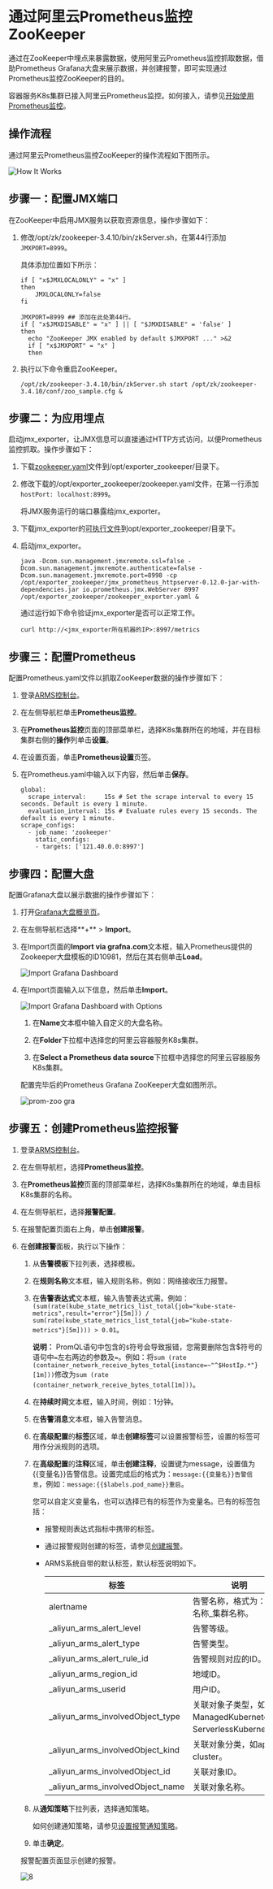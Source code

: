 # 通过阿里云Prometheus监控ZooKeeper

通过在ZooKeeper中埋点来暴露数据，使用阿里云Prometheus监控抓取数据，借助Prometheus Grafana大盘来展示数据，并创建报警，即可实现通过Prometheus监控ZooKeeper的目的。

容器服务K8s集群已接入阿里云Prometheus监控。如何接入，请参见[开始使用Prometheus监控]()。

## 操作流程

通过阿里云Prometheus监控ZooKeeper的操作流程如下图所示。

![How It Works](https://static-aliyun-doc.oss-accelerate.aliyuncs.com/assets/img/zh-CN/0253455161/p64446.png)

## 步骤一：配置JMX端口

在ZooKeeper中启用JMX服务以获取资源信息，操作步骤如下：

1.  修改/opt/zk/zookeeper-3.4.10/bin/zkServer.sh，在第44行添加`JMXPORT=8999`。

    具体添加位置如下所示：

    ```
    if [ "x$JMXLOCALONLY" = "x" ]
    then
        JMXLOCALONLY=false
    fi
    
    JMXPORT=8999 ## 添加在此处第44行。
    if [ "x$JMXDISABLE" = "x" ] || [ "$JMXDISABLE" = 'false' ]
    then
      echo "ZooKeeper JMX enabled by default $JMXPORT ..." >&2
      if [ "x$JMXPORT" = "x" ]
      then
    ```

2.  执行以下命令重启ZooKeeper。

    ```
    /opt/zk/zookeeper-3.4.10/bin/zkServer.sh start /opt/zk/zookeeper-3.4.10/conf/zoo_sample.cfg &
    ```


## 步骤二：为应用埋点

启动jmx\_exporter，让JMX信息可以直接通过HTTP方式访问，以便Prometheus监控抓取。操作步骤如下：

1.  下载[zookeeper.yaml](https://raw.githubusercontent.com/prometheus/jmx_exporter/master/example_configs/zookeeper.yaml)文件到/opt/exporter\_zookeeper/目录下。

2.  修改下载的/opt/exporter\_zookeeper/zookeeper.yaml文件，在第一行添加`hostPort: localhost:8999`。

    将JMX服务运行的端口暴露给jmx\_exporter。

3.  下载jmx\_exporter的[可执行文件](https://repo1.maven.org/maven2/io/prometheus/jmx/jmx_prometheus_httpserver/0.12.0/jmx_prometheus_httpserver-0.12.0-jar-with-dependencies.jar)到opt/exporter\_zookeeper/目录下。

4.  启动jmx\_exporter。

    ```
    java -Dcom.sun.management.jmxremote.ssl=false -Dcom.sun.management.jmxremote.authenticate=false -Dcom.sun.management.jmxremote.port=8998 -cp /opt/exporter_zookeeper/jmx_prometheus_httpserver-0.12.0-jar-with-dependencies.jar io.prometheus.jmx.WebServer 8997 /opt/exporter_zookeeper/zookeeper_exporter.yaml &
    ```

    通过运行如下命令验证jmx\_exporter是否可以正常工作。

    ```
    curl http://<jmx_exporter所在机器的IP>:8997/metrics
    ```


## 步骤三：配置Prometheus

配置Prometheus.yaml文件以抓取ZooKeeper数据的操作步骤如下：

1.  登录[ARMS控制台](https://arms.console.aliyun.com/#/home)。

2.  在左侧导航栏单击**Prometheus监控**。

3.  在**Prometheus监控**页面的顶部菜单栏，选择K8s集群所在的地域，并在目标集群右侧的**操作**列单击**设置**。

4.  在设置页面，单击**Prometheus设置**页签。

5.  在Prometheus.yaml中输入以下内容，然后单击**保存**。

    ```
    global:
      scrape_interval:     15s # Set the scrape interval to every 15 seconds. Default is every 1 minute.
      evaluation_interval: 15s # Evaluate rules every 15 seconds. The default is every 1 minute.
    scrape_configs:
      - job_name: 'zookeeper'
        static_configs:
        - targets: ['121.40.0.0:8997']
    ```


## 步骤四：配置大盘

配置Grafana大盘以展示数据的操作步骤如下：

1.  打开[Grafana大盘概览页](http://g.console.aliyun.com/)。

2.  在左侧导航栏选择**+** \> **Import**。

3.  在Import页面的**Import via grafna.com**文本框，输入Prometheus提供的Zookeeper大盘模板的ID10981，然后在其右侧单击**Load**。

    ![Import Grafana Dashboard](https://static-aliyun-doc.oss-accelerate.aliyuncs.com/assets/img/zh-CN/6316294161/p61709.png)

4.  在Import页面输入以下信息，然后单击**Import**。

    ![Import Grafana Dashboard with Options](https://static-aliyun-doc.oss-accelerate.aliyuncs.com/assets/img/zh-CN/4155864161/p64454.png)

    1.  在**Name**文本框中输入自定义的大盘名称。

    2.  在**Folder**下拉框中选择您的阿里云容器服务K8s集群。

    3.  在**Select a Prometheus data source**下拉框中选择您的阿里云容器服务K8s集群。

    配置完毕后的Prometheus Grafana ZooKeeper大盘如图所示。

    ![prom-zoo gra](https://static-aliyun-doc.oss-accelerate.aliyuncs.com/assets/img/zh-CN/4155864161/p63907.png)


## 步骤五：创建Prometheus监控报警

1.  登录[ARMS控制台](https://arms.console.aliyun.com/#/home)。

2.  在左侧导航栏，选择**Prometheus监控**。

3.  在**Prometheus监控**页面的顶部菜单栏，选择K8s集群所在的地域，单击目标K8s集群的名称。

4.  在左侧导航栏，选择**报警配置**。

5.  在报警配置页面右上角，单击**创建报警**。

6.  在**创建报警**面板，执行以下操作：

    1.  从**告警模板**下拉列表，选择模板。

    2.  在**规则名称**文本框，输入规则名称，例如：网络接收压力报警。

    3.  在**告警表达式**文本框，输入告警表达式需。例如：`(sum(rate(kube_state_metrics_list_total{job="kube-state-metrics",result="error"}[5m])) / sum(rate(kube_state_metrics_list_total{job="kube-state-metrics"}[5m]))) > 0.01`。

        **说明：** PromQL语句中包含的`$`符号会导致报错，您需要删除包含$符号的语句中`=`左右两边的参数及`=`。例如：将`sum (rate (container_network_receive_bytes_total{instance=~"^$HostIp.*"}[1m]))`修改为`sum (rate (container_network_receive_bytes_total[1m]))`。

    4.  在**持续时间**文本框，输入时间，例如：1分钟。

    5.  在**告警消息**文本框，输入告警消息。

    6.  在**高级配置**的**标签**区域，单击**创建标签**可以设置报警标签，设置的标签可用作分派规则的选项。

    7.  在**高级配置**的**注释**区域，单击**创建注释**，设置键为message，设置值为\{\{变量名\}\}告警信息。设置完成后的格式为：`message:{{变量名}}告警信息`，例如：`message:{{$labels.pod_name}}重启`。

        您可以自定义变量名，也可以选择已有的标签作为变量名。已有的标签包括：

        -   报警规则表达式指标中携带的标签。
        -   通过报警规则创建的标签，请参见[创建报警]()。
        -   ARMS系统自带的默认标签，默认标签说明如下。

            |标签|说明|
            |--|--|
            |alertname|告警名称，格式为：告警名称\_集群名称。|
            |\_aliyun\_arms\_alert\_level|告警等级。|
            |\_aliyun\_arms\_alert\_type|告警类型。|
            |\_aliyun\_arms\_alert\_rule\_id|告警规则对应的ID。|
            |\_aliyun\_arms\_region\_id|地域ID。|
            |\_aliyun\_arms\_userid|用户ID。|
            |\_aliyun\_arms\_involvedObject\_type|关联对象子类型，如ManagedKubernetes，ServerlessKubernetes。|
            |\_aliyun\_arms\_involvedObject\_kind|关联对象分类，如app，cluster。|
            |\_aliyun\_arms\_involvedObject\_id|关联对象ID。|
            |\_aliyun\_arms\_involvedObject\_name|关联对象名称。|

    8.  从**通知策略**下拉列表，选择通知策略。

        如何创建通知策略，请参见[设置报警通知策略]()。

    9.  单击**确定**。

    报警配置页面显示创建的报警。

    ![8](https://static-aliyun-doc.oss-accelerate.aliyuncs.com/assets/img/zh-CN/0242584161/p245624.png)


